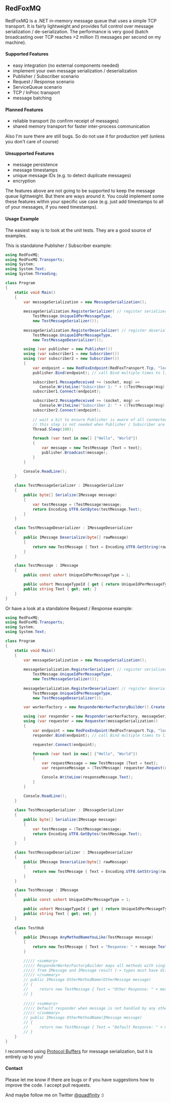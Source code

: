 ## RedFoxMQ

RedFoxMQ is a .NET in-memory message queue that uses a simple TCP transport. It is fairly lightweight
and provides full control over message serialization / de-serialization. The performance is very
good (batch broadcasting over TCP reaches >2 million (!) messages per second on my machine).

#### Supported Features

- easy integration (no external components needed)
- implement your own message serialization / deserialization
- Publisher / Subscriber scenario
- Request / Response scenario
- ServiceQueue scenario
- TCP / InProc transport
- message batching

#### Planned Features

- reliable transport (to confirm receipt of messages)
- shared memory transport for faster inter-process communication

Also I'm sure there are still bugs. So do not use it for production yet! (unless you don't care of course)

#### Unsupported Features

- message persistence
- message timestamps
- unique message IDs (e.g. to detect duplicate messages)
- encryption

The features above are not going to be supported to keep the message queue 
lightweight. But there are ways around it. You could implement some these features 
within your specific use case (e.g. just add timestamps to all of your messages, 
if you need timestamps).

#### Usage Example

The easiest way is to look at the unit tests. They are a good source of examples.

This is standalone Publisher / Subscriber example:

```c#
using RedFoxMQ;
using RedFoxMQ.Transports;
using System;
using System.Text;
using System.Threading;

class Program
{
    static void Main()
    {
        var messageSerialization = new MessageSerialization();
        
        messageSerialization.RegisterSerializer( // register serializer for each message type
            TestMessage.UniqueIdPerMessageType, 
            new TestMessageSerializer());
            
        messageSerialization.RegisterDeserializer( // register deserializer for each message type
            TestMessage.UniqueIdPerMessageType, 
            new TestMessageDeserializer());

        using (var publisher = new Publisher())
        using (var subscriber1 = new Subscriber())
        using (var subscriber2 = new Subscriber())
        {
            var endpoint = new RedFoxEndpoint(RedFoxTransport.Tcp, "localhost", 5555, null);
            publisher.Bind(endpoint); // call Bind multiple times to listen to multiple endpoints

            subscriber1.MessageReceived += (socket, msg) => 
               Console.WriteLine("Subscriber 1: " + ((TestMessage)msg).Text);
            subscriber1.Connect(endpoint);

            subscriber2.MessageReceived += (socket, msg) => 
               Console.WriteLine("Subscriber 2: " + ((TestMessage)msg).Text);
            subscriber2.Connect(endpoint);
            
            // wait a bit to ensure Publisher is aware of all connected subscribers
            // this step is not needed when Publisher / Subscriber are on different processes
            Thread.Sleep(100);

            foreach (var text in new[] {"Hello", "World"})
            {
                var message = new TestMessage {Text = text};
                publisher.Broadcast(message);
            }
        }

        Console.ReadLine();
    }
    
    class TestMessageSerializer : IMessageSerializer
    {
        public byte[] Serialize(IMessage message)
        {
            var testMessage = (TestMessage)message;
            return Encoding.UTF8.GetBytes(testMessage.Text);
        }
    }

    class TestMessageDeserializer : IMessageDeserializer
    {
        public IMessage Deserialize(byte[] rawMessage)
        {
            return new TestMessage { Text = Encoding.UTF8.GetString(rawMessage) };
        }
    }

    class TestMessage : IMessage
    {
        public const ushort UniqueIdPerMessageType = 1;

        public ushort MessageTypeId { get { return UniqueIdPerMessageType; } }
        public string Text { get; set; }
    }
}
```

Or have a look at a standalone Request / Response example:

```c#
using RedFoxMQ;
using RedFoxMQ.Transports;
using System;
using System.Text;

class Program
{
    static void Main()
    {
        var messageSerialization = new MessageSerialization();
        
        messageSerialization.RegisterSerializer( // register serializer for each message type
            TestMessage.UniqueIdPerMessageType, 
            new TestMessageSerializer());
            
        messageSerialization.RegisterDeserializer( // register deserializer for each message type
            TestMessage.UniqueIdPerMessageType, 
            new TestMessageDeserializer());

        var workerFactory = new ResponderWorkerFactoryBuilder().Create(new TestHub());

        using (var responder = new Responder(workerFactory, messageSerialization))
        using (var requester = new Requester(messageSerialization))
        {
            var endpoint = new RedFoxEndpoint(RedFoxTransport.Tcp, "localhost", 5555, null);
            responder.Bind(endpoint); // call Bind multiple times to listen to multiple endpoints

            requester.Connect(endpoint);

            foreach (var text in new[] {"Hello", "World"})
            {
                var requestMessage = new TestMessage {Text = text};
                var responseMessage = (TestMessage) requester.Request(requestMessage);

                Console.WriteLine(responseMessage.Text);
            }
        }

        Console.ReadLine();
    }
    
    class TestMessageSerializer : IMessageSerializer
    {
        public byte[] Serialize(IMessage message)
        {
            var testMessage = (TestMessage)message;
            return Encoding.UTF8.GetBytes(testMessage.Text);
        }
    }

    class TestMessageDeserializer : IMessageDeserializer
    {
        public IMessage Deserialize(byte[] rawMessage)
        {
            return new TestMessage { Text = Encoding.UTF8.GetString(rawMessage) };
        }
    }

    class TestMessage : IMessage
    {
        public const ushort UniqueIdPerMessageType = 1;

        public ushort MessageTypeId { get { return UniqueIdPerMessageType; } }
        public string Text { get; set; }
    }
    
    class TestHub
    {
        public IMessage AnyMethodNameYouLike(TestMessage message)
        {
            return new TestMessage { Text = "Response: " + message.Text };
        }

        ///// <summary>
        ///// ResponderWorkerFactoryBuilder maps all methods with single parameter derived
        ///// from IMessage and IMessage result (-> types must have different MessageTypeIds)
        ///// </summary>
        // public IMessage OtherMethodName(OtherMessage message)
        // {
        //     return new TestMessage { Text = "Other Response: " + message.Text };
        // }
		
        ///// <summary>
        ///// Default responder when message is not handled by any other specific implementation
        ///// </summary>
        // public IMessage OtherMethodName(IMessage message)
        // {
        //     return new TestMessage { Text = "Default Response: " + message.Text };
        // }		
    } 
}
```

I recommend using [Protocol Buffers](https://code.google.com/p/protobuf-net/)
for message serialization, but it is entirely up to you!

#### Contact

Please let me know if there are bugs or if you have suggestions how to improve the code.
I accept pull requests.

And maybe follow me on Twitter [@quadfinity](https://twitter.com/quadfinity) :)
